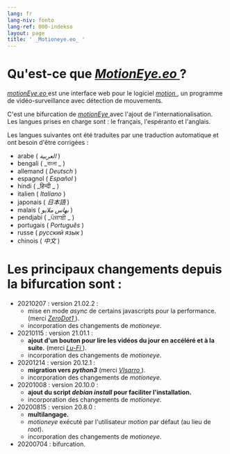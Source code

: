 ```yaml
---
lang: fr
lang-niv: fonto
lang-ref: 000-indekso
layout: page
title: ' _Motioneye.eo_ '
---
```

# Qu'est-ce que [ _MotionEye.eo_ ](https://github.com/jmichault/motioneye.eo) ?

[ _motionEye.eo_ ](https://github.com/jmichault/motioneye.eo) est une interface web pour le logiciel [ _motion_ ](https://motion-project.github.io/), un programme de vidéo-surveillance avec détection de mouvements.

C'est une bifurcation de [ _motionEye_ ](https://github.com/ccrisan/motioneye) avec l'ajout de l'internationalisation.  
Les langues prises en charge sont : le français, l'espéranto et l'anglais.

Les langues suivantes ont été traduites par une traduction automatique et ont besoin d'être corrigées :

* arabe ( _العربية_ )
* bengali ( _বাংলা _ )
* allemand ( _Deutsch_ )
* espagnol ( _Español_ )
* hindi ( _हिन्दी _ )
* italien ( _Italiano_ )
* japonais ( _日本語_ )
* malais ( _بهاس ملايو_ )
* pendjabi ( _ਪੰਜਾਬੀ _ )
* portugais ( _Português_ )
* russe ( _русский язык_ )
* chinois ( _中文_ )


# Les principaux changements depuis la bifurcation sont :

* 20210207 : version 21.02.2 :
  * mise en mode _async_ de certains javascripts pour la performance. (merci [ _ZeroDot1_ ]( https://github.com/ZeroDot1 ) ).
  * incorporation des changements de _motioneye_.
* 20210115 : version 21.01.1 :
  * **ajout d'un bouton pour lire les vidéos du jour en accéléré et à la suite.** (merci [ _Lu-Fi_ ](https://github.com/Lu-Fi) ).
  * incorporation des changements de _motioneye_.
* 20201214 : version 20.12.1 :
  * **migration vers _python3_** (merci [ _Vlsarro_ ](https://github.com/Vlsarro) ).
  * incorporation des changements de _motioneye_.
* 20201008 : version 20.10.0 :
  * **ajout du script _debian install_ pour faciliter l'installation.**
  * incorporation des changements de _motioneye_.
* 20200815 : version 20.8.0 :
  * **multilangage.**
  * _motioneye_ exécuté par l'utilisateur _motion_ par défaut (au lieu de _root_).
  * incorporation des changements de _motioneye_.
* 20200704 : bifurcation.

